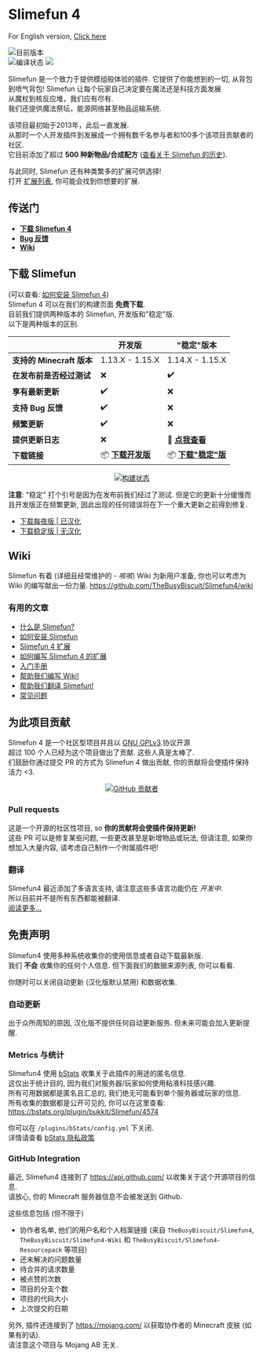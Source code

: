 # Slimefun 4
For English version, [Click here](https://github.com/TheBusyBiscuit/Slimefun4)

![目前版本](https://img.shields.io/github/v/release/StarWishSama/Slimefun4?include_prereleases)<br>
![编译状态](https://github.com/StarWishsama/Slimefun4/workflows/Java%20CI/badge.svg)
<a href="https://github.com/StarWishsama/Slimefun4/issues">
  <img src="https://img.shields.io/github/issues/StarWishsama/Slimefun4.svg?style=popout">
</a> 

Slimefun 是一个致力于提供模组般体验的插件. 它提供了你能想到的一切, 从背包到喷气背包!
Slimefun 让每个玩家自己决定要在魔法还是科技方面发展<br>
从魔杖到核反应堆，我们应有尽有.<br>
我们还提供魔法祭坛，能源网络甚至物品运输系统.

该项目最初始于2013年，此后一直发展.<br>
从那时一个人开发插件到发展成一个拥有数千名参与者和100多个该项目贡献者的社区.<br>
它目前添加了超过 **500 种新物品/合成配方** ([查看关于 Slimefun 的历史](https://github.com/TheBusyBiscuit/Slimefun4/wiki/Slimefun-in-a-nutshell)).

与此同时, Slimefun 还有种类繁多的扩展可供选择!<br>
打开 [扩展列表](https://github.com/TheBusyBiscuit/Slimefun4/wiki/Addons), 你可能会找到你想要的扩展.

## 传送门
* **[下载 Slimefun 4](#下载-Slimefun)**
* **[Bug 反馈](https://github.com/StarWishsama/Slimefun4/issues)**
* **[Wiki](https://github.com/TheBusyBiscuit/Slimefun4/wiki)**

## 下载 Slimefun
(可以查看: [如何安装 Slimefun 4](https://github.com/TheBusyBiscuit/Slimefun4/wiki/Installing-Slimefun))<br>
Slimefun 4 可以在我们的构建页面 **免费下载**.<br>
目前我们提供两种版本的 Slimefun, 开发版和"稳定"版.<br>
以下是两种版本的区别.

| | 开发版 | "稳定"版本 |
| ------------------ | -------- | -------- |
| **支持的 Minecraft 版本** | 1.13.X - 1.15.X | 1.14.X - 1.15.X |
| **在发布前是否经过测试** | :x: | :heavy_check_mark: |
| **享有最新更新** | :heavy_check_mark: | :x: |
| **支持 Bug 反馈** | :heavy_check_mark: | :x: |
| **频繁更新** | :heavy_check_mark: | :x: |
| **提供更新日志** | :x: | :memo: **[点我查看](https://github.com/TheBusyBiscuit/Slimefun4/blob/master/CHANGELOG.md)** |
| **下载链接** | :package: **[下载开发版](https://github.com/StarWishsama/Slimefun4/releases/latest)** | :package: **[下载"稳定"版](https://thebusybiscuit.github.io/builds/TheBusyBiscuit/Slimefun4/stable/)** |

<p align="center">
  <a href="https://github.com/StarWishsama/Slimefun4/releases/latest">
    <img src="https://github.com/StarWishsama/Slimefun4/workflows/Java%20CI/badge.svg" alt="构建状态"/>
  </a>
</p>

**注意**: "稳定" 打个引号是因为在发布前我们经过了测试. 但是它的更新十分缓慢而且开发版正在频繁更新, 因此出现的任何错误将在下一个重大更新之前得到修复. 

* [下载每夜版 | 已汉化](https://github.com/StarWishsama/Slimefun4/releases/latest)
* [下载稳定版 | 无汉化](https://thebusybiscuit.github.io/builds/TheBusyBiscuit/Slimefun4/stable/)

## Wiki
Slimefun 有着 (详细且经常维护的 - *咳咳*) Wiki 为新用户准备, 
你也可以考虑为 Wiki 的编写献出一份力量.
https://github.com/TheBusyBiscuit/Slimefun4/wiki

### 有用的文章
* [什么是 Slimefun?](https://github.com/TheBusyBiscuit/Slimefun4/wiki/Slimefun-in-a-nutshell)
* [如何安装 Slimefun](https://github.com/TheBusyBiscuit/Slimefun4/wiki/Installing-Slimefun)
* [Slimefun 4 扩展](https://github.com/TheBusyBiscuit/Slimefun4/wiki/Addons)
* [如何编写 Slimefun 4 的扩展](https://github.com/TheBusyBiscuit/Slimefun4/wiki/Developer-Guide)
* [入门手册](https://github.com/TheBusyBiscuit/Slimefun4/wiki/Getting-Started)
* [帮助我们编写 Wiki!](https://github.com/TheBusyBiscuit/Slimefun4/wiki/Expanding-the-Wiki)
* [帮助我们翻译 Slimefun!](https://github.com/TheBusyBiscuit/Slimefun4/wiki/Translating-Slimefun)
* [常见问题](https://github.com/TheBusyBiscuit/Slimefun4/wiki/Common-Issues)

## 为此项目贡献
Slimefun 4 是一个社区型项目并且以
[GNU GPLv3](https://github.com/TheBusyBiscuit/Slimefun4/blob/master/LICENSE).协议开源<br>
超过 100 个人已经为这个项目做出了贡献. 这些人真是太棒了.<br>
们鼓励你通过提交 PR 的方式为 Slimefun 4 做出贡献, 你的贡献将会使插件保持活力 <3.

<p align="center">
  <a href="https://github.com/TheBusyBiscuit/Slimefun4/graphs/contributors">
    <img alt="GitHub 贡献者" src="https://img.shields.io/github/contributors/TheBusyBiscuit/Slimefun4?style=for-the-badge">
  </a>
</p>

### Pull requests
这是一个开源的社区性项目, so **你的贡献将会使插件保持更新!**<br>
这些 PR 可以是修复某些问题, 一些更改甚至是新增物品或玩法, 但请注意, 如果你想加入大量内容, 请考虑自己制作一个附属插件吧!

### 翻译
Slimefun4 最近添加了多语言支持, 请注意这些多语言功能仍在 _开发中_.<br>
所以目前并不是所有东西都能被翻译.<br>
[阅读更多...](https://github.com/TheBusyBiscuit/Slimefun4/wiki/Translating-Slimefun)

## 免责声明
Slimefun4 使用多种系统收集你的使用信息或者自动下载最新版.<br>
我们 __不会__ 收集你的任何个人信息. 但下面我们的数据来源列表, 你可以看看.

你随时可以关闭自动更新 (汉化版默认禁用) 和数据收集.

### 自动更新
出于众所周知的原因, 汉化版不提供任何自动更新服务. 但未来可能会加入更新提醒.

### Metrics 与统计
Slimefun4 使用 [bStats](https://bstats.org/plugin/bukkit/Slimefun/4574) 收集关于此插件的用途的匿名信息.<br>
这仅出于统计目的, 因为我们对服务器/玩家如何使用粘液科技感兴趣.<br>
所有可用数据都是匿名且汇总的, 我们绝无可能看到单个服务器或玩家的信息.<br>
所有收集的数据都是公开可见的, 你可以在这里查看: https://bstats.org/plugin/bukkit/Slimefun/4574

你可以在 `/plugins/bStats/config.yml` 下关闭.<br>
详情请查看 [bStats 隐私政策](https://bstats.org/privacy-policy)

### GitHub Integration
最近, Slimefun4 连接到了 https://api.github.com/ 以收集关于这个开源项目的信息.<br>
请放心, 你的 Minecraft 服务器信息不会被发送到 Github.

这些信息包括 (但不限于)
* 协作者名单, 他们的用户名和个人档案链接 (来自 `TheBusyBiscuit/Slimefun4`, `TheBusyBiscuit/Slimefun4-Wiki` 和 `TheBusyBiscuit/Slimefun4-Resourcepack` 等项目)
* 还未解决的问题数量
* 待合并的请求数量
* 被点赞的次数
* 项目的分支个数
* 项目的代码大小
* 上次提交的日期

另外, 插件还连接到了 https://mojang.com/ 以获取协作者的 Minecraft 皮肤 (如果有的话).<br>
请注意这个项目与 Mojang AB 无关.